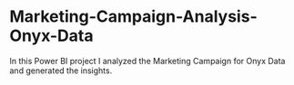 # Marketing-Campaign-Analysis-Onyx-Data
In this Power BI project I analyzed the Marketing Campaign for Onyx Data and generated the insights.
